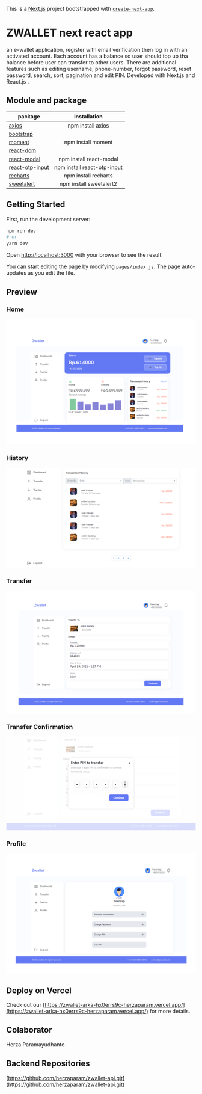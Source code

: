 This is a [Next.js](https://nextjs.org/) project bootstrapped with [`create-next-app`](https://github.com/vercel/next.js/tree/canary/packages/create-next-app).

# ZWALLET next react app
an e-wallet application, register with email verification then log in with an activated account. Each account has a balance so user should top up tha balance before user can transfer to other users. There are additional features such as editing username, phone-number, forgot password, reset password, search, sort, pagination and edit PIN. Developed with Next.js and React.js .

## Module and package
| package       | installation  |
| ------------- |:-------------:|
| [axios](https://www.npmjs.com/package/axios) | npm install axios |
| [bootstrap](https://getbootstrap.com/docs/4.6/getting-started/introduction/) |  |
| [moment](https://www.npmjs.com/package/moment) | npm install moment |   
| [react-dom](https://reactjs.org/docs/react-dom.html) | |
| [react-modal](https://www.npmjs.com/package/react-modal) | npm install react-modal |
| [react-otp-input](https://www.npmjs.com/package/react-otp-input) | npm install react-otp-input |
| [recharts](https://www.npmjs.com/package/recharts) |npm install recharts |
| [sweetalert](https://www.npmjs.com/package/sweetalert2) | npm install sweetalert2 |

## Getting Started

First, run the development server:

```bash
npm run dev
# or
yarn dev
```

Open [http://localhost:3000](http://localhost:3000) with your browser to see the result.

You can start editing the page by modifying `pages/index.js`. The page auto-updates as you edit the file.


## Preview
### Home
![home page](https://github.com/herzaparam/zwallet-arka/blob/main/public/home.png "home page")

### History
![history page](https://github.com/herzaparam/zwallet-arka/blob/main/public/history.png "history page")

### Transfer
![home page](https://github.com/herzaparam/zwallet-arka/blob/main/public/transferconfirmation.png "home page")

### Transfer Confirmation
![home page](https://github.com/herzaparam/zwallet-arka/blob/main/public/confirmpin.png "home page")

### Profile
![profile page](https://github.com/herzaparam/zwallet-arka/blob/main/public/profile.png "profile page")

## Deploy on Vercel
Check out our [https://zwallet-arka-hx0errs9c-herzaparam.vercel.app/](https://zwallet-arka-hx0errs9c-herzaparam.vercel.app/) for more details.

## Colaborator
Herza Paramayudhanto


## Backend Repositories
[https://github.com/herzaparam/zwallet-api.git](https://github.com/herzaparam/zwallet-api.git)

